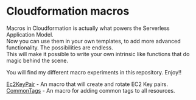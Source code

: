 # Cloudformation macros
  
Macros in Cloudformation is actually what powers the Serverless Application Model.  
Now you can use them in your own templates, to add more advanced functionality. The possibilities are endless.  
This will make it possible to write your own intrinsic like functions that do magic behind the scene.  
  
You will find my different macro experiments in this repository. Enjoy!!  
  

[Ec2KeyPair](Ec2KeyPair/) - An macro that will create and rotate EC2 Key pairs.
[CommonTags](CommonTags/) - An macro for adding common tags to all resources.